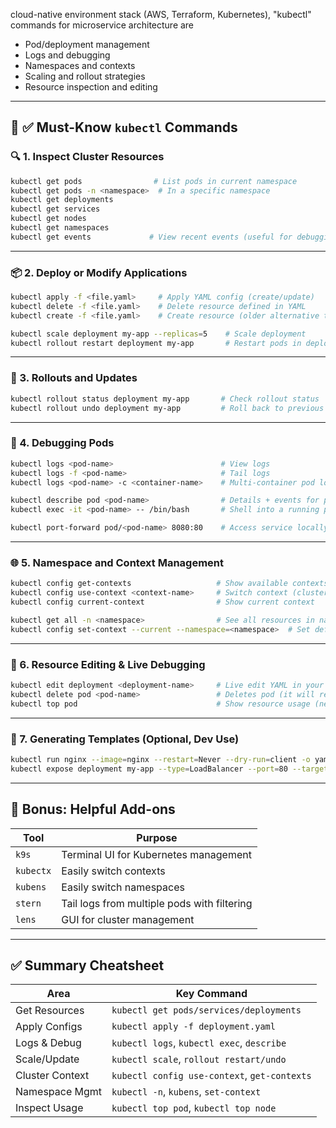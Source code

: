 cloud-native environment stack (AWS, Terraform, Kubernetes), "kubectl" commands for microservice architecture are

* Pod/deployment management
* Logs and debugging
* Namespaces and contexts
* Scaling and rollout strategies
* Resource inspection and editing

---

## 🧰 ✅ **Must-Know `kubectl` Commands**

### 🔍 1. **Inspect Cluster Resources**

```bash
kubectl get pods                # List pods in current namespace
kubectl get pods -n <namespace>  # In a specific namespace
kubectl get deployments
kubectl get services
kubectl get nodes
kubectl get namespaces
kubectl get events             # View recent events (useful for debugging)
```

---

### 📦 2. **Deploy or Modify Applications**

```bash
kubectl apply -f <file.yaml>     # Apply YAML config (create/update)
kubectl delete -f <file.yaml>    # Delete resource defined in YAML
kubectl create -f <file.yaml>    # Create resource (older alternative to apply)

kubectl scale deployment my-app --replicas=5    # Scale deployment
kubectl rollout restart deployment my-app       # Restart pods in deployment
```

---

### 🔁 3. **Rollouts and Updates**

```bash
kubectl rollout status deployment my-app       # Check rollout status
kubectl rollout undo deployment my-app         # Roll back to previous version
```

---

### 🧪 4. **Debugging Pods**

```bash
kubectl logs <pod-name>                        # View logs
kubectl logs -f <pod-name>                     # Tail logs
kubectl logs <pod-name> -c <container-name>    # Multi-container pod logs

kubectl describe pod <pod-name>                # Details + events for pod
kubectl exec -it <pod-name> -- /bin/bash       # Shell into a running pod

kubectl port-forward pod/<pod-name> 8080:80    # Access service locally
```

---

### 🌐 5. **Namespace and Context Management**

```bash
kubectl config get-contexts                   # Show available contexts
kubectl config use-context <context-name>     # Switch context (cluster)
kubectl config current-context                # Show current context

kubectl get all -n <namespace>                # See all resources in namespace
kubectl config set-context --current --namespace=<namespace>  # Set default namespace
```

---

### 🧰 6. **Resource Editing & Live Debugging**

```bash
kubectl edit deployment <deployment-name>     # Live edit YAML in your editor
kubectl delete pod <pod-name>                 # Deletes pod (it will restart if managed by deployment)
kubectl top pod                               # Show resource usage (needs metrics server)
```

---

### 📁 7. **Generating Templates (Optional, Dev Use)**

```bash
kubectl run nginx --image=nginx --restart=Never --dry-run=client -o yaml > pod.yaml
kubectl expose deployment my-app --type=LoadBalancer --port=80 --target-port=8080
```

---

## 🧠 Bonus: Helpful Add-ons

| Tool      | Purpose                                     |
| --------- | ------------------------------------------- |
| `k9s`     | Terminal UI for Kubernetes management       |
| `kubectx` | Easily switch contexts                      |
| `kubens`  | Easily switch namespaces                    |
| `stern`   | Tail logs from multiple pods with filtering |
| `lens`    | GUI for cluster management                  |

---

## ✅ Summary Cheatsheet

| Area            | Key Command                                  |
| --------------- | -------------------------------------------- |
| Get Resources   | `kubectl get pods/services/deployments`      |
| Apply Configs   | `kubectl apply -f deployment.yaml`           |
| Logs & Debug    | `kubectl logs`, `kubectl exec`, `describe`   |
| Scale/Update    | `kubectl scale`, `rollout restart/undo`      |
| Cluster Context | `kubectl config use-context`, `get-contexts` |
| Namespace Mgmt  | `kubectl -n`, `kubens`, `set-context`        |
| Inspect Usage   | `kubectl top pod`, `kubectl top node`        |


